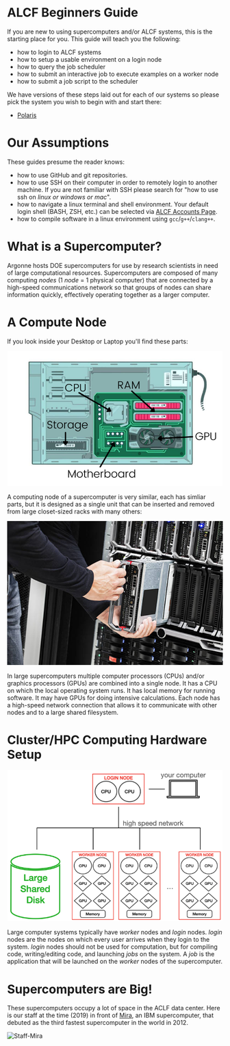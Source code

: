 
# ALCF Beginners Guide

If you are new to using supercomputers and/or ALCF systems, this is the starting place for you. This guide will teach you the following:
* how to login to ALCF systems
* how to setup a usable environment on a login node
* how to query the job scheduler
* how to submit an interactive job to execute examples on a worker node
* how to submit a job script to the scheduler

We have versions of these steps laid out for each of our systems so please pick the system you wish to begin with and start there:

* [Polaris](polaris/)


# Our Assumptions

These guides presume the reader knows:
* how to use GitHub and git repositories.
* how to use SSH on their computer in order to remotely login to another machine. If you are not familiar with SSH please search for "how to use ssh on _linux or windows or mac_".
* how to navigate a linux terminal and shell environment. Your default login shell (BASH, ZSH, etc.) can be selected via [ALCF Accounts Page](accounts.alcf.anl.gov).
* how to compile software in a linux environment using `gcc`/`g++`/`clang++`.

# What is a Supercomputer?

Argonne hosts DOE supercomputers for use by research scientists in need of large computational resources. Supercomputers are composed of many computing _nodes_ (1 _node_ = 1 physical computer) that are connected by a high-speed communications network so that groups of nodes can share information quickly, effectively operating together as a larger computer.

# A Compute Node

If you look inside your Desktop or Laptop you'll find these parts:

![parts](media/computer-parts-diagram.png)

A computing node of a supercomputer is very similar, each has simliar parts, but it is designed as a single unit that can be inserted and removed from large closet-sized racks with many others:

![blade](media/computer_blade.jpg)

In large supercomputers multiple computer processors (CPUs) and/or graphics processors (GPUs) are combined into a single node. It has a CPU on which the local operating system runs. It has local memory for running software. It may have GPUs for doing intensive calculations. Each node has a high-speed network connection that allows it to communicate with other nodes and to a large shared filesystem.

# Cluster/HPC Computing Hardware Setup

![Hardware](media/supercomputer_diagram.png)

Large computer systems typically have _worker_ nodes and _login_ nodes. _login_ nodes are the nodes on which every user arrives when they login to the system. _login_ nodes should not be used for computation, but for compiling code, writing/editing code, and launching _jobs_ on the system. A _job_ is the application that will be launched on the _worker_ nodes of the supercomputer.

# Supercomputers are Big!

These supercomputers occupy a lot of space in the ACLF data center. Here is our staff at the time (2019) in front of [Mira](https://en.wikipedia.org/wiki/Mira_(supercomputer)), an IBM supercomputer, that debuted as the third fastest supercomputer in the world in 2012.

![Staff-Mira](media/mira_staff.jpg)
